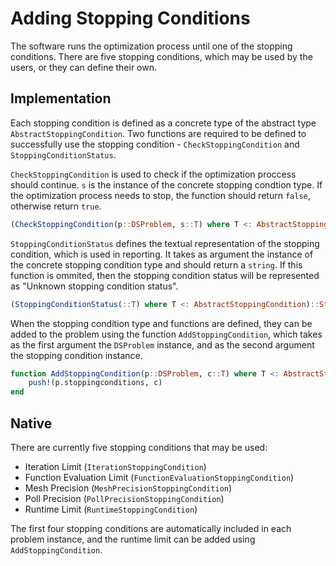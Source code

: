 # Adding Stopping Conditions

The software runs the optimization process until one of the stopping conditions. There are five stopping conditions, which may be used by the users, or they can define their own.

## Implementation

Each stopping condition is defined as a concrete type of the abstract type ``AbstractStoppingCondition``. Two functions are required to be defined to successfully use the stopping condition - ``CheckStoppingCondition`` and ``StoppingConditionStatus``.

``CheckStoppingCondition`` is used to check if the optimization proccess should continue. ``s`` is the instance of the concrete stopping condtion type. If the optimization process needs to stop, the function should return ``false``, otherwise return ``true``.

```julia
(CheckStoppingCondition(p::DSProblem, s::T) where T <: AbstractStoppingCondition)::Bool
```

``StoppingConditionStatus`` defines the textual representation of the stopping condition, which is used in reporting. It takes as argument the instance of the concrete stopping condition type and should return a ``string``. If this function is ommited, then the stopping condition status will be represented as "Unknown stopping condition status".

```julia
(StoppingConditionStatus(::T) where T <: AbstractStoppingCondition)::String
```

When the stopping condition type and functions are defined, they can be added to the problem using the function ``AddStoppingCondition``, which takes as the first argument the ``DSProblem`` instance, and as the second argument the stopping condition instance.

```julia
function AddStoppingCondition(p::DSProblem, c::T) where T <: AbstractStoppingCondition
    push!(p.stoppingconditions, c)
end
```

## Native

There are currently five stopping conditions that may be used:

- Iteration Limit (``IterationStoppingCondition``)
- Function Evaluation Limit (``FunctionEvaluationStoppingCondition``)
- Mesh Precision (``MeshPrecisionStoppingCondition``)
- Poll Precision (``PollPrecisionStoppingCondition``)
- Runtime Limit (``RuntimeStoppingCondition``)

The first four stopping conditions are automatically included in each problem instance, and the runtime limit can be added using ``AddStoppingCondition``.